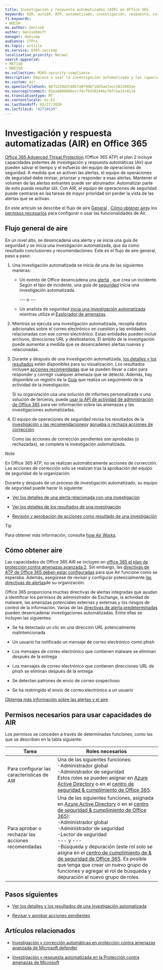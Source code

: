 ```yaml
---
title: Investigación y respuesta automatizadas (AIR) en Office 365
keywords: AIR, autoIR, ATP, automatizado, investigación, respuesta, corrección, amenazas, avanzadas, amenazas, protección
f1.keywords:
- NOCSH
ms.author: deniseb
author: denisebmsft
manager: dansimp
audience: ITPro
ms.topic: article
ms.service: O365-seccomp
localization_priority: Normal
search.appverid:
- MET150
- MOE150
ms.collection: M365-security-compliance
description: Empiece a usar la investigación automatizada y las capacidades de respuesta en Office 365 Advanced Threat Protection Plan 2.
ms.custom: air
ms.openlocfilehash: 8871329d254057a0f9d6f10d3ae7acc10139832e
ms.sourcegitcommit: 01ead889086ecc7dcf5d10244bcf67c5a33c8114
ms.translationtype: MT
ms.contentlocale: es-ES
ms.lasthandoff: 03/17/2020
ms.locfileid: "42710539"
---
```

# <a name="automated-investigation-and-response-air-in-office-365"></a>Investigación y respuesta automatizadas (AIR) en Office 365

[Office 365 Advanced Threat Protection](office-365-atp.md) (Office 365 ATP) el plan 2 incluye capacidades potentes de investigación y respuesta automáticas (Air) que pueden salvar el tiempo y el esfuerzo del equipo de operaciones de seguridad. A medida que se activen las alertas, el equipo de operaciones de seguridad debe revisar, priorizar y responder a esas alertas. Mantener el volumen de las alertas entrantes puede ser abrumador. Automatizar parte de esto puede resultar útil. Con AIR, el equipo de operaciones de seguridad puede centrarse en las tareas de mayor prioridad sin perder la vista de las alertas que se activan.

En este artículo se describe el flujo de aire [General](#the-overall-flow-of-air) , [Cómo obtener aire](#how-to-get-air)y los [permisos necesarios](#required-permissions-to-use-air-capabilities) para configurar o usar las funcionalidades de Air. 

## <a name="the-overall-flow-of-air"></a>Flujo general de aire

En un nivel alto, se desencadena una alerta y se inicia una guía de seguridad y se inicia una investigación automatizada, que da como resultado conclusiones y recomendaciones. Este es el flujo de aire general, paso a paso:

1. Una investigación automatizada se inicia de una de las siguientes maneras:

   - Un evento de Office desencadena una [alerta](https://docs.microsoft.com/microsoft-365/compliance/alert-policies) , que crea un incidente. Según el tipo de incidente, una guía de [seguridad](automated-investigation-response-office.md#security-playbooks) inicia una investigación automatizada. 

     --- o ---
   
   - Un analista de seguridad [inicia una investigación automatizada](automated-investigation-response-office.md#example-a-security-administrator-triggers-an-investigation-from-threat-explorer) mientras utiliza el [Explorador de amenazas](threat-explorer.md).

2. Mientras se ejecuta una investigación automatizada, recopila datos adicionales sobre el correo electrónico en cuestión y las entidades relacionadas con ese correo electrónico. Estas entidades pueden incluir archivos, direcciones URL y destinatarios.  El ámbito de la investigación puede aumentar a medida que se desencadenen alertas nuevas y relacionadas.

3. Durante y después de una investigación automatizada, [los detalles y los resultados](air-view-investigation-results.md) están disponibles para su visualización. Los resultados incluyen [acciones recomendadas](air-remediation-actions.md) que se pueden llevar a cabo para responder y corregir cualquier amenaza que se detectó. Además, hay disponible un registro de la [Guía](air-view-investigation-results.md#playbook-log) que realiza un seguimiento de la actividad de la investigación.

    Si su organización usa una solución de informes personalizada o una solución de terceros, puede [usar la API de actividad de administración de Office 365](air-custom-reporting.md) para ver información sobre las amenazas y las investigaciones automatizadas.

4. El equipo de operaciones de seguridad revisa los resultados de la [investigación y las recomendaciones](air-view-investigation-results.md)y [aprueba o rechaza acciones de corrección](air-remediation-actions.md#approve-or-reject-pending-actions). 

    Como las acciones de corrección pendientes son aprobadas (o rechazadas), se completa la investigación automatizada.

> [!NOTE]
> En Office 365 ATP, no se realizan automáticamente acciones de corrección. Las acciones de corrección solo se realizan tras la aprobación del equipo de seguridad de la organización. 

Durante y después de un proceso de investigación automatizado, su equipo de seguridad puede hacer lo siguiente:

- [Ver los detalles de una alerta relacionada con una investigación](air-view-investigation-results.md#view-details-about-an-alert-related-to-an-investigation)

- [Ver los detalles de los resultados de una investigación](air-view-investigation-results.md#view-details-of-an-investigation)

- [Revisión y aprobación de acciones como resultado de una investigación](air-remediation-actions.md#approve-or-reject-pending-actions)

> [!TIP]
> Para obtener más información, consulte [how Air Works](https://docs.microsoft.com/microsoft-365/security/office-365-security/automated-investigation-response-office).

## <a name="how-to-get-air"></a>Cómo obtener aire

Las capacidades de Office 365 AIR se incluyen en [office 365 el plan de protección contra amenazas avanzada 2](https://docs.microsoft.com/microsoft-365/security/office-365-security/office-365-atp#office-365-atp-plan-1-and-plan-2). Sin embargo, las [directivas de ATP de Office 365 deben estar configuradas](https://docs.microsoft.com/microsoft-365/security/office-365-security/protect-against-threats) para que Air funcione como se esperaba. Además, asegúrese de revisar y configurar potencialmente [las directivas de alertas](https://docs.microsoft.com/microsoft-365/compliance/alert-policies)de su organización. 

Office 365 proporciona muchas directivas de alertas integradas que ayudan a identificar los permisos de administrador de Exchange, la actividad de malware, las amenazas potenciales externas y externas y los riesgos de control de la información. Varias de las [directivas de alerta predeterminadas](https://docs.microsoft.com/microsoft-365/compliance/alert-policies#default-alert-policies) pueden desencadenar investigaciones automatizadas. Entre ellas se incluyen las siguientes:

- Se ha detectado un clic en una dirección URL potencialmente malintencionada

- Un usuario ha notificado un mensaje de correo electrónico como phish

- Los mensajes de correo electrónico que contienen malware se eliminan después de la entrega

- Los mensajes de correo electrónico que contienen direcciones URL de phish se eliminan después de la entrega

- Se detectan patrones de envío de correo sospechoso

- Se ha restringido el envío de correo electrónico a un usuario

[Obtenga más información sobre las alertas y el aire](https://docs.microsoft.com/microsoft-365/security/office-365-security/automated-investigation-response-office).

## <a name="required-permissions-to-use-air-capabilities"></a>Permisos necesarios para usar capacidades de AIR

Los permisos se conceden a través de determinadas funciones, como las que se describen en la tabla siguiente: 

|Tarea |Roles necesarios |
|--|--|
|Para configurar las características de AIR |Una de las siguientes funciones: <br/>-Administrador global<br/>-Administrador de seguridad <br/>Estos roles se pueden asignar en [Azure Active Directory](https://docs.microsoft.com/azure/active-directory/users-groups-roles/directory-assign-admin-roles) o en el [centro de seguridad & cumplimiento de Office 365](https://docs.microsoft.com/microsoft-365/security/office-365-security/permissions-in-the-security-and-compliance-center). |
|Para aprobar o rechazar las acciones recomendadas|Una de las siguientes funciones, asignada en [Azure Active Directory](https://docs.microsoft.com/azure/active-directory/users-groups-roles/directory-assign-admin-roles) o en el [centro de seguridad & cumplimiento de Office 365](https://docs.microsoft.com/microsoft-365/security/office-365-security/permissions-in-the-security-and-compliance-center)):<br/>-Administrador global <br/>-Administrador de seguridad<br/>-Lector de seguridad <br/>--- y ---<br/>-Búsqueda y depuración (este rol solo se asigna en el [centro de cumplimiento de & de seguridad de Office 365](https://docs.microsoft.com/microsoft-365/security/office-365-security/permissions-in-the-security-and-compliance-center). Es posible que tenga que crear un nuevo grupo de funciones y agregar el rol de búsqueda y depuración al nuevo grupo de roles.

## <a name="next-steps"></a>Pasos siguientes

- [Ver los detalles y los resultados de una investigación automatizada](https://docs.microsoft.com/microsoft-365/security/office-365-security/air-view-investigation-results#view-details-of-an-investigation)

- [Revisar y aprobar acciones pendientes](https://docs.microsoft.com/microsoft-365/security/office-365-security/air-remediation-actions)

## <a name="related-articles"></a>Artículos relacionados

- [Investigación y corrección automáticas en protección contra amenazas avanzada de Microsoft defender](https://docs.microsoft.com/windows/security/threat-protection/microsoft-defender-atp/automated-investigations)

- [Investigación y respuesta automatizada en la Protección contra amenazas de Microsoft](https://docs.microsoft.com/microsoft-365/security/mtp/mtp-autoir)
